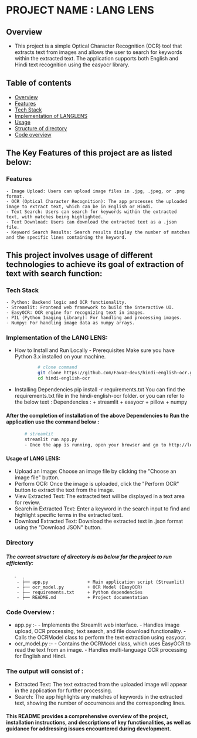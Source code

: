 # PROJECT NAME : LANG LENS

## Overview

 - This project is a simple Optical Character Recognition (OCR) tool that extracts text from images 
    and allows the user to search for keywords within the extracted text.
    The application supports both English and Hindi text recognition using the easyocr library.

## Table of contents
 - [Overview](#overview)
 - [Features](#Features)
 - [Tech Stack](#Tech-Stack)
 - [Implementation of LANGLENS](#Implementation-of-the-LANGLENS)
 - [Usage](#usage)
 - [Structure of directory](#Directory)
 - [Code overview](#Code-Overview)
## The Key Features  of this project are as listed below:
### Features
    - Image Upload: Users can upload image files in .jpg, .jpeg, or .png format.
    - OCR (Optical Character Recognition): The app processes the uploaded image to extract text, which can be in English or Hindi.
    - Text Search: Users can search for keywords within the extracted text, with matches being highlighted.
    - Text Download: Users can download the extracted text as a .json file.
    - Keyword Search Results: Search results display the number of matches and the specific lines containing the keyword.

## This project involves usage of different technologies to achieve its goal of extraction of text with search function:
### Tech Stack
    - Python: Backend logic and OCR functionality.
    - Streamlit: Frontend web framework to build the interactive UI.
    - EasyOCR: OCR engine for recognizing text in images.
    - PIL (Python Imaging Library): For handling and processing images.
    - Numpy: For handling image data as numpy arrays.

### Implementation of the LANG LENS:
- How to Install and Run Locally
        - Prerequisites
                Make sure you have Python 3.x installed on your machine.
```bash
            # clone command
            git clone https://github.com/Fawaz-devs/hindi-english-ocr.git
            cd hindi-english-ocr
 ```
- Installing Dependencies
            pip install -r requirements.txt
            You can find the requirements.txt file in the hindi-english-ocr folder.
            or you can refer to the below text :
            Dependencies :
                + streamlit
                + easyocr
                + pillow
                + numpy
#### After the completion of installation of the above Dependencies to Run the application use the command below :
 ```bash
        # streamlit
        streamlit run app.py 
        - Once the app is running, open your browser and go to http://localhost:8501 to access the web interface.
```
#### Usage of LANG LENS:
- Upload an Image: Choose an image file by clicking the "Choose an image file" button.
- Perform OCR: Once the image is uploaded, click the "Perform OCR" button to extract the text from the image.
- View Extracted Text: The extracted text will be displayed in a text area for review.
- Search in Extracted Text: Enter a keyword in the search input to find and highlight specific terms in the extracted text.
- Download Extracted Text: Download the extracted text in .json format using the "Download JSON" button.

### Directory
 ##### The correct structure of directory is as below for the project to run efficiently:
       -  .
        - ├── app.py               + Main application script (Streamlit)
        - ├── ocr_model.py         + OCR Model (EasyOCR)
        - ├── requirements.txt     + Python dependencies
        - ├── README.md            + Project documentation

### Code Overview :
- app.py :-
         - Implements the Streamlit web interface.
         - Handles image upload, OCR processing, text search, and file download functionality.
         - Calls the OCRModel class to perform the text extraction using easyocr.
-  ocr_model.py :-
         - Contains the OCRModel class, which uses EasyOCR to read the text from an image.
         - Handles multi-language OCR processing for English and Hindi.

### The output will consist of :
- Extracted Text: The text extracted from the uploaded image will appear in the application for further processing.
- Search: The app highlights any matches of keywords in the extracted text, showing the number of occurrences and the corresponding lines.

#### This README provides a comprehensive overview of the project, installation instructions, and descriptions of key functionalities, as well as guidance for addressing issues encountered during development.
